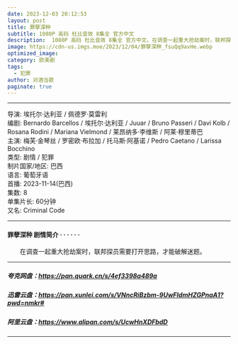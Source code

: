 ```yaml
---
date: 2023-12-03 20:12:53
layout: post
title: 罪孽深种
subtitle: 1080P 高码 杜比音效 8集全 官方中文
description:  1080P 高码 杜比音效 8集全 官方中文。在调查一起重大抢劫案时，联邦探员需要打开思路，才能破解迷题。...
image: https://cdn-us.imgs.moe/2023/12/04/罪孽深种_fsuQq9avHe.webp
optimized_image: 
category: 欧美剧
tags:
  - 犯罪
author: 对酒当歌
paginate: true
---
```


---

导演: 埃托尔·达利亚 / 佩德罗·莫雷利  
编剧: Bernardo Barcellos / 埃托尔·达利亚 / Juuar / Bruno Passeri / Davi Kolb / Rosana Rodini / Mariana Vielmond / 莱昂纳多·李维斯 / 阿莱·穆里蒂巴  
主演: 梅芙·金琴丝 / 罗密欧·布拉加 / 托马斯·阿基诺 / Pedro Caetano / Larissa Bocchino  
类型: 剧情 / 犯罪  
制片国家/地区: 巴西  
语言: 葡萄牙语  
首播: 2023-11-14(巴西)  
集数: 8  
单集片长: 60分钟  
又名: Criminal Code  

---

#### 罪孽深种 剧情简介 · · · · · ·

　　在调查一起重大抢劫案时，联邦探员需要打开思路，才能破解迷题。

---

##### 夸克网盘：<https://pan.quark.cn/s/4ef3398a489a>

##### 迅雷云盘：<https://pan.xunlei.com/s/VNncRiBzbm-9UwFldmHZGPnaA1?pwd=nmkr#>

##### 阿里云盘：<https://www.alipan.com/s/UcwHnXDFbdD>

---
